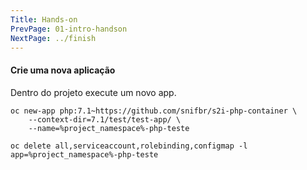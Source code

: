 ```yaml
---
Title: Hands-on
PrevPage: 01-intro-handson
NextPage: ../finish
---
```


#### Crie uma nova aplicação

Dentro do projeto execute um novo app.

```execute
oc new-app php:7.1~https://github.com/snifbr/s2i-php-container \
    --context-dir=7.1/test/test-app/ \
    --name=%project_namespace%-php-teste
```

```execute
oc delete all,serviceaccount,rolebinding,configmap -l app=%project_namespace%-php-teste
```
